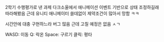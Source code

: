 2학기 수행평가로 낸 과제
다크소울에서 애니메이션 이벤트 기반으로 상태 조정하길래 따라해봤음
근데 유니티 애니메이터 쓸데없이 제약조건이 많아서 망함 ㅋㅋ

시간안에 대충 구현하느라 버그 많음
근데 고칠 예정은 없음 ㅅㄱ

WASD: 이동
Q: 락온
Space: 구르기
클릭: 평타
